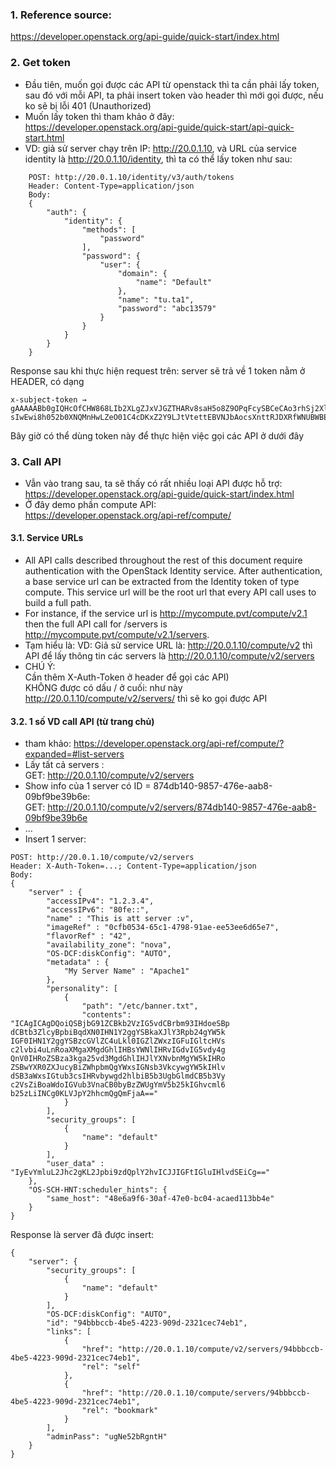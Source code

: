 ### 1. Reference source:
https://developer.openstack.org/api-guide/quick-start/index.html

### 2. Get token
- Đầu tiên, muốn gọi được các API từ openstack thì ta cần phải lấy token, sau đó với mỗi API, ta phải insert token vào header thì mới gọi được, nếu ko sẽ bị lỗi 401 (Unauthorized)
- Muốn lấy token thì tham khảo ở đây:  
https://developer.openstack.org/api-guide/quick-start/api-quick-start.html
- VD: giả sử server chạy trên IP: http://20.0.1.10, và URL của service identity là http://20.0.1.10/identity, thì ta có thể lấy token như sau:
```
    POST: http://20.0.1.10/identity/v3/auth/tokens
    Header: Content-Type=application/json
    Body:
    {
        "auth": {
            "identity": {
                "methods": [
                    "password"
                ],
                "password": {
                    "user": {
                        "domain": {
                            "name": "Default"
                        },
                        "name": "tu.ta1",
                        "password": "abc13579"
                    }
                }
            }
        }
    }
```
Response sau khi thực hiện request trên: server sẽ trả về 1 token nằm ở HEADER, có dạng
```
x-subject-token → gAAAAABb0gIQHcOfCHW868LIb2XLgZJxVJGZTHARv8saH5o8Z9OPqFcySBCeCAo3rhSj2XlVyAG-sIwEwi8h052b0XNQMnHwLZeO01C4cDKxZ2Y9LJtVtettEBVNJbAocsXnttRJDXRfWNUBWBEDSu1zX5XdQVL7cpa05V3UJDI6LwEOCAdakJw
```
Bây giờ có thể dùng token này để thực hiện việc gọi các API ở dưới đây

### 3. Call API
- Vẫn vào trang sau, ta sẽ thấy có rất nhiều loại API được hỗ trợ:  
https://developer.openstack.org/api-guide/quick-start/index.html
- Ở đây demo phần compute API:  
https://developer.openstack.org/api-ref/compute/

#### 3.1. Service URLs
- All API calls described throughout the rest of this document require authentication with the OpenStack Identity service. After authentication, a base service url can be extracted from the Identity token of type compute. This service url will be the root url that every API call uses to build a full path.
- For instance, if the service url is http://mycompute.pvt/compute/v2.1 then the full API call for /servers is http://mycompute.pvt/compute/v2.1/servers.
- Tạm hiểu là: VD: Giả sử service URL là: http://20.0.1.10/compute/v2 thì API để lấy thông tin các servers là http://20.0.1.10/compute/v2/servers  
- CHÚ Ý:  
Cần thêm X-Auth-Token ở header để gọi các API)  
KHÔNG được có dấu / ở cuối: như này http://20.0.1.10/compute/v2/servers/ thì sẽ ko gọi được API

#### 3.2. 1 số VD call API (từ trang chủ)
- tham khảo: https://developer.openstack.org/api-ref/compute/?expanded=#list-servers
- Lấy tất cả servers :  
GET: http://20.0.1.10/compute/v2/servers
- Show info của 1 server có ID = 874db140-9857-476e-aab8-09bf9be39b6e:  
GET: http://20.0.1.10/compute/v2/servers/874db140-9857-476e-aab8-09bf9be39b6e
- ...
- Insert 1 server:
```
POST: http://20.0.1.10/compute/v2/servers
Header: X-Auth-Token=...; Content-Type=application/json
Body:
{
    "server" : {
        "accessIPv4": "1.2.3.4",
        "accessIPv6": "80fe::",
        "name" : "This is att server :v",
        "imageRef" : "0cfb0534-65c1-4798-91ae-ee53ee6d65e7",
        "flavorRef" : "42",
        "availability_zone": "nova",
        "OS-DCF:diskConfig": "AUTO",
        "metadata" : {
            "My Server Name" : "Apache1"
        },
        "personality": [
            {
                "path": "/etc/banner.txt",
                "contents": "ICAgICAgDQoiQSBjbG91ZCBkb2VzIG5vdCBrbm93IHdoeSBp dCBtb3ZlcyBpbiBqdXN0IHN1Y2ggYSBkaXJlY3Rpb24gYW5k IGF0IHN1Y2ggYSBzcGVlZC4uLkl0IGZlZWxzIGFuIGltcHVs c2lvbi4uLnRoaXMgaXMgdGhlIHBsYWNlIHRvIGdvIG5vdy4g QnV0IHRoZSBza3kga25vd3MgdGhlIHJlYXNvbnMgYW5kIHRo ZSBwYXR0ZXJucyBiZWhpbmQgYWxsIGNsb3VkcywgYW5kIHlv dSB3aWxsIGtub3csIHRvbywgd2hlbiB5b3UgbGlmdCB5b3Vy c2VsZiBoaWdoIGVub3VnaCB0byBzZWUgYmV5b25kIGhvcml6 b25zLiINCg0KLVJpY2hhcmQgQmFjaA=="
            }
        ],
        "security_groups": [
            {
                "name": "default"
            }
        ],
        "user_data" : "IyEvYmluL2Jhc2gKL2Jpbi9zdQplY2hvICJJIGFtIGluIHlvdSEiCg=="
    },
    "OS-SCH-HNT:scheduler_hints": {
        "same_host": "48e6a9f6-30af-47e0-bc04-acaed113bb4e"
    }
}
```
Response là server đã được insert:
```
{
    "server": {
        "security_groups": [
            {
                "name": "default"
            }
        ],
        "OS-DCF:diskConfig": "AUTO",
        "id": "94bbbccb-4be5-4223-909d-2321cec74eb1",
        "links": [
            {
                "href": "http://20.0.1.10/compute/v2/servers/94bbbccb-4be5-4223-909d-2321cec74eb1",
                "rel": "self"
            },
            {
                "href": "http://20.0.1.10/compute/servers/94bbbccb-4be5-4223-909d-2321cec74eb1",
                "rel": "bookmark"
            }
        ],
        "adminPass": "ugNe52bRgntH"
    }
}
```
